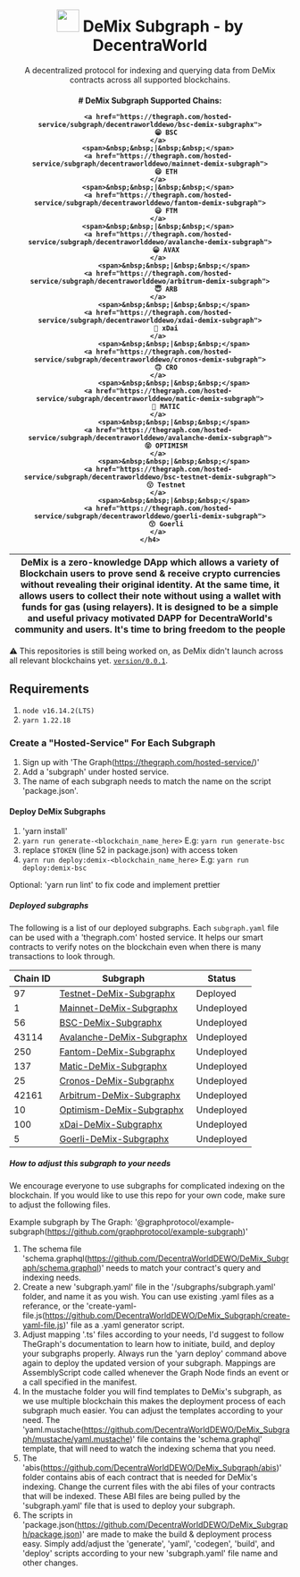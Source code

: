 

<p align="center">
    <h1 align="center">
      <img width="40" src="https://github.com/DecentraWorldDEWO/DeMix_Subgraph/logo.png">  
      DeMix Subgraph - by DecentraWorld
    </h1>
    <p align="center">A decentralized protocol for indexing and querying data from DeMix contracts across all supported blockchains.</p>
</p>

<div align="center">
    <h4>
    <p> # DeMix Subgraph Supported Chains:</p>

        <a href="https://thegraph.com/hosted-service/subgraph/decentraworlddewo/bsc-demix-subgraphx">
            😁 BSC
        </a>
        <span>&nbsp;&nbsp;|&nbsp;&nbsp;</span>
        <a href="https://thegraph.com/hosted-service/subgraph/decentraworlddewo/mainnet-demix-subgraph">
            😄 ETH
        </a>
        <span>&nbsp;&nbsp;|&nbsp;&nbsp;</span>
        <a href="https://thegraph.com/hosted-service/subgraph/decentraworlddewo/fantom-demix-subgraph">
            😃 FTM
        </a>
        <span>&nbsp;&nbsp;|&nbsp;&nbsp;</span>
        <a href="https://thegraph.com/hosted-service/subgraph/decentraworlddewo/avalanche-demix-subgraph">
            😀 AVAX
        </a>
                <span>&nbsp;&nbsp;|&nbsp;&nbsp;</span>
        <a href="https://thegraph.com/hosted-service/subgraph/decentraworlddewo/arbitrum-demix-subgraph">
            😇 ARB
        </a>
                <span>&nbsp;&nbsp;|&nbsp;&nbsp;</span>
        <a href="https://thegraph.com/hosted-service/subgraph/decentraworlddewo/xdai-demix-subgraph">
            🙂 xDai
        </a>
                <span>&nbsp;&nbsp;|&nbsp;&nbsp;</span>
        <a href="https://thegraph.com/hosted-service/subgraph/decentraworlddewo/cronos-demix-subgraph">
            🙃 CRO
        </a>
                <span>&nbsp;&nbsp;|&nbsp;&nbsp;</span>
        <a href="https://thegraph.com/hosted-service/subgraph/decentraworlddewo/matic-demix-subgraph">
            🤩 MATIC
        </a>
                <span>&nbsp;&nbsp;|&nbsp;&nbsp;</span>
        <a href="https://thegraph.com/hosted-service/subgraph/decentraworlddewo/avalanche-demix-subgraph">
            😝 OPTIMISM
        </a>
                <span>&nbsp;&nbsp;|&nbsp;&nbsp;</span>
        <a href="https://thegraph.com/hosted-service/subgraph/decentraworlddewo/bsc-testnet-demix-subgraph">
            😗 Testnet
        </a>
                <span>&nbsp;&nbsp;|&nbsp;&nbsp;</span>
        <a href="https://thegraph.com/hosted-service/subgraph/decentraworlddewo/goerli-demix-subgraph">
            😙 Goerli
        </a>
    </h4>
</div>

| DeMix is a zero-knowledge DApp which allows a variety of Blockchain users to prove send & receive crypto currencies without revealing their original identity. At the same time, it allows users to collect their note without using a wallet with funds for gas (using relayers). It is designed to be a simple and useful privacy motivated DAPP for DecentraWorld's community and users. It's time to bring freedom to the people |
| -------------------------------------------------------------------------------------------------------------------------------------------------------------------------------------------------------------------------------------------------------------------------------------------------------------------------------------------------------------------------------------------------------- |

⚠️ This repositories is still being worked on, as DeMix didn't launch across all relevant blockchains yet. [`version/0.0.1`](https://github.com/DecentraWorldDEWO/DeMix_Subgraph).

## Requirements

1. `node v16.14.2(LTS)`
2. `yarn 1.22.18`


### Create a "Hosted-Service" For Each Subgraph

1. Sign up with 'The Graph(https://thegraph.com/hosted-service/)'
2. Add a 'subgraph' under hosted service.
3. The name of each subgraph needs to match the name on the script 'package.json'.


#### Deploy DeMix Subgraphs

1. 'yarn install'
2. `yarn run generate-<blockchain_name_here>`
E.g: `yarn run generate-bsc`
3. replace `$TOKEN` (line 52 in package.json) with access token
4. `yarn run deploy:demix-<blockchain_name_here>`
E.g: `yarn run deploy:demix-bsc`

Optional: 'yarn run lint' to fix code and implement prettier


##### Deployed subgraphs

The following is a list of our deployed subgraphs. Each `subgraph.yaml` file can be used with a 'thegraph.com' hosted service. It helps our smart contracts to verify notes on the blockchain even when there is many transactions to look through.

| Chain ID | Subgraph                                                                                                          |   Status   |
| -------- | ----------------------------------------------------------------------------------------------------------------- | ---------- |
| 97       | [Testnet-DeMix-Subgraphx](https://thegraph.com/hosted-service/subgraph/decentraworlddewo/bsc-demix-subgraphx)     | Deployed   |
| 1        | [Mainnet-DeMix-Subgraphx](https://thegraph.com/hosted-service/subgraph/decentraworlddewo/bsc-demix-subgraphx)     | Undeployed |
| 56       | [BSC-DeMix-Subgraphx](https://thegraph.com/hosted-service/subgraph/decentraworlddewo/bsc-demix-subgraphx)         | Undeployed |
| 43114    | [Avalanche-DeMix-Subgraphx](https://thegraph.com/hosted-service/subgraph/decentraworlddewo/bsc-demix-subgraphx)   | Undeployed |
| 250      | [Fantom-DeMix-Subgraphx](https://thegraph.com/hosted-service/subgraph/decentraworlddewo/bsc-demix-subgraphx)      | Undeployed |
| 137      | [Matic-DeMix-Subgraphx](https://thegraph.com/hosted-service/subgraph/decentraworlddewo/bsc-demix-subgraphx)       | Undeployed |
| 25       | [Cronos-DeMix-Subgraphx](https://thegraph.com/hosted-service/subgraph/decentraworlddewo/bsc-demix-subgraphx)      | Undeployed |
| 42161    | [Arbitrum-DeMix-Subgraphx](https://thegraph.com/hosted-service/subgraph/decentraworlddewo/bsc-demix-subgraphx)    | Undeployed |
| 10       | [Optimism-DeMix-Subgraphx](https://thegraph.com/hosted-service/subgraph/decentraworlddewo/bsc-demix-subgraphx)    | Undeployed |
| 100      | [xDai-DeMix-Subgraphx](https://thegraph.com/hosted-service/subgraph/decentraworlddewo/bsc-demix-subgraphx)        | Undeployed |
| 5        | [Goerli-DeMix-Subgraphx](https://thegraph.com/hosted-service/subgraph/decentraworlddewo/bsc-demix-subgraphx)      | Undeployed |


##### How to adjust this subgraph to your needs

We encourage everyone to use subgraphs for complicated indexing on the blockchain.
If you would like to use this repo for your own code, make sure to adjust the following files.

Example subgraph by The Graph: '@graphprotocol/example-subgraph(https://github.com/graphprotocol/example-subgraph)'

1. The schema file 'schema.graphql(https://github.com/DecentraWorldDEWO/DeMix_Subgraph/schema.graphql)' needs to match your contract's query and indexing needs.
2. Create a new 'subgraph.yaml' file in the '/subgraphs/subgraph.yaml' folder, and name it as you wish. You can use existing .yaml files as a referance, or the 'create-yaml-file.js(https://github.com/DecentraWorldDEWO/DeMix_Subgraph/create-yaml-file.js)' file as a .yaml generator script.
3. Adjust mapping '.ts' files according to your needs, I'd suggest to follow TheGraph's documentation to learn how to initiate, build, and deploy your subgraphs properly. Always run the 'yarn deploy' command above again to deploy the updated version of your subgraph. Mappings are AssemblyScript code called whenever the Graph Node finds an event or a call specified in the manifest.
4. In the mustache folder you will find templates to DeMix's subgraph, as we use multiple blockchain this makes the deployment process of each subgraph much easier. You can adjust the templates according to your need. The 'yaml.mustache(https://github.com/DecentraWorldDEWO/DeMix_Subgraph/mustache/yaml.mustache)' file contains the 'schema.graphql' template, that will need to watch the indexing schema that you need. 
5. The 'abis(https://github.com/DecentraWorldDEWO/DeMix_Subgraph/abis)' folder contains abis of each contract that is needed for DeMix's indexing. Change the current files with the abi files of your contracts that will be indexed. These ABI files are being pulled by the 'subgraph.yaml' file that is used to deploy your subgraph. 
6. The scripts in 'package.json(https://github.com/DecentraWorldDEWO/DeMix_Subgraph/package.json)' are made to make the build & deployment process easy. Simply add/adjust the 'generate', 'yaml', 'codegen', 'build', and 'deploy' scripts according to your new 'subgraph.yaml' file name and other changes. 